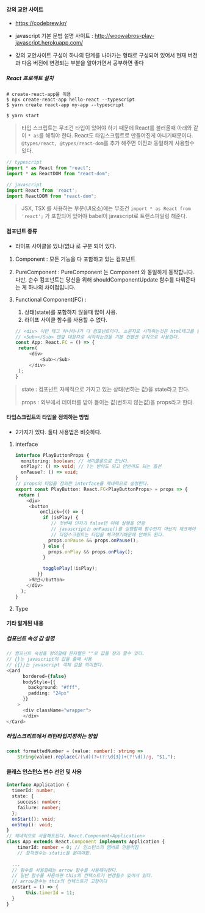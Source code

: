 #### 강의 교안 사이트

- https://codebrew.kr/

- javascript 기본 문법 설명 사이트 : http://woowabros-play-javascript.herokuapp.com/	

- 강의 교안사이트 구성이 하나의 단계를 나아가는 형태로 구성되어 있어서 현재 버전과 다음 버전에 변경되는 부분을 알아가면서 공부하면 좋다

  

##### React 프로젝트 설치 

```shell
# create-react-app을 이용
$ npx create-react-app hello-react --typescript
$ yarn create react-app my-app --typescript

$ yarn start
```



> 타입 스크립트는 무조건 타입이 있어야 하기 때문에 React를 불러올때 아래와 같이 ``* as``를 해줘야 한다.  React도 타입스크립트로 만들어진게 아니기때문이다.  ``@types/react, @types/react-dom``를 추가 해주면 이전과 동일하게  사용할수 있다.

```javascript
// typescript
import * as React from "react";
import * as ReactDOM from "react-dom";

// javascript
import React from 'react';
import ReactDOM from "react-dom";
```



> JSX, TSX 를 사용하는 부분(UI요소)에는 무조건 ``import * as React from 'react';`` 가 포함되어 있어야 babel이 javascript로 트랜스파일링 해준다. 



#### 컴포넌트 종류

- 라이프 사이클을 있냐/없냐 로 구분 되어 있다. 

1. Component : 모든 기능을 다 포함하고 있는 컴포넌트

2. PureComponent : PureComponent 는 Component 와 동일하게 동작합니다. 다만, 순수 컴포넌트는 당신을 위해 shouldComponentUpdate 함수를 다뤄준다는 게 하나의 차이점입니다. 

3. Functional Component(FC) : 

   1. 상태(state)를 포함하지 않을때 많이 사용. 
   2. 라이프 사이클 함수를 사용할 수 없다.

   ```javascript
   // <div> 이런 태그 하나하나가 다 컴포넌트이다. 소문자로 시작하는것은 html태그를 컴포넌트로 만들어 놓은것이다.
   // <Sub></Sub> 맨앞 대문자로 시작하는것을 기본 컨벤션 규칙으로 사용한다.
   const App: React.FC = () => {
   	return(
   		<div> 
   			<Sub></Sub> 
   		</div>
   	);
   }
   ```



> state : 컴포넌트 자체적으로 가지고 있는 상태(변하는 값)을 state라고 한다.
>
> props : 외부에서 데이터를 받아 들이는 값(변하지 않는값)을 props라고 한다.



#### 타입스크립트의 타입을 정의하는 방법

- 2가지가 있다.  둘다 사용법은 비슷하다.

1. interface

   ```typescript
   interface PlayButtonProps {
     monitoring: boolean; // 세미콜론으로 끈난다. 
     onPlay?: () => void; // ?는 받아도 되고 안받아도 되는 옵션
     onPause?: () => void;
   }
   // props의 타입을 정의한 interface를 제네릭으로 설정한다.
   export const PlayButton: React.FC<PlayButtonProps> = props => {
   	return (
       <div>
       	<button
       		onClick={() => {
             if (isPlay) {
             	// 첫번째 인자가 false면 아예 실행을 안함
             	// javascript는 onPause()를 실행할때 함수인지 아닌지 체크해야 하는데
             	// 타입스크립트는 타입을 체크했기때문에 안해도 된다. 
               props.onPause && props.onPause();
             } else {
               props.onPlay && props.onPlay();
             }
   
             togglePlay(!isPlay);
           }}
       	>확인</button>
       </div>
     );
   }
   ```

2. Type



#### 기타 알게된 내용

##### 컴포넌트 속성 값 설명

```typescript
// 컴포넌트 속성을 정의할때 문자열은 ""로 값을 정의 할수 있다. 
// {}는 javascript의 값을 줄때 사용
// {{}}는 javascript 객체 값을 의미한다. 
<Card
      bordered={false}
      bodyStyle={{		
        background: "#fff",
        padding: "24px"
      }}
    >
      <div className="wrapper"> 
      </div>
</Card>      
```

##### 타입스크리트에서 리턴타입지정하는 방법 

```typescript
const formattedNumber = (value: number): string =>
    String(value).replace(/(\d)(?=(?:\d{3})+(?!\d))/g, "$1,");
```

#### 클래스 인스턴스 변수 선언 및 사용

```typescript
interface Application {
  timerId: number;
  state: {
    success: number;
    failure: number;
  };
  onStart(): void;
  onStop(): void;
}
// 제네릭으로 사용해도된다. React.Component<Application>
class App extends React.Component implements Application {
 	timerId: number = 0; // 인스턴스의 멤버로 만들어짐 
 	// 정적변수는 static을 분여야함. 
	
  ...
  // 함수를 사용할때는 arrow 함수를 사용해야한다. 
  // 일반 함수를 사용하면 this의 컨텍스트가 변경될수 있어서 있다. 
  // arrow함수는 this의 컨텍스트가 고정이다
  onStart = () => {
  	   this.timerId = 11;
  } 
}
```

